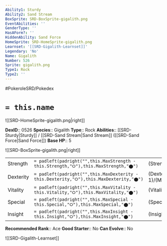 ```yaml
---
Ability1: Sturdy
Ability2: Sand Stream
BoxSprite: SRD-BoxSprite-gigalith.png
EventAbilities: ''
GenderType: ''
HasAForm?: ''
HiddenAbility: Sand Force
HomeSprite: SRD-HomeSprite-gigalith.png
Learnset: '[[SRD-Gigalith-Learnset]]'
Legendary: 'No'
Name: Gigalith
Number: 526
Sprite: gigalith.png
Type1: Rock
Type2: ''
---
```


#PokeroleSRD/Pokedex

# `= this.name`

![[SRD-HomeSprite-gigalith.png|right]]

**DexID**:: 0526
**Species**:: Gigalith
**Type**:: Rock
**Abilities**:: [[SRD-Sturdy|Sturdy]] / [[SRD-Sand Stream|Sand Stream]] ([[SRD-Sand Force|Sand Force]])
**Base HP**:: 5

![[SRD-BoxSprite-gigalith.png|right]]

|           |                                                                                        |                                          |
| --------- | -------------------------------------------------------------------------------------- | ---------------------------------------- |
| Strength  | `= padleft(padright("",this.MaxStrength - this.Strength,"⭘"),this.MaxStrength,"⬤")`    | (Strength::3)/(MaxStrength::7)   |
| Dexterity | `= padleft(padright("",this.MaxDexterity - this.Dexterity,"⭘"),this.MaxDexterity,"⬤")` | (Dexterity:: 1)/(MaxDexterity::3) |
| Vitality  | `= padleft(padright("",this.MaxVitality - this.Vitality,"⭘"),this.MaxVitality,"⬤")`    | (Vitality::3)/(MaxVitality::7)   |
| Special   | `= padleft(padright("",this.MaxSpecial - this.Special,"⭘"),this.MaxSpecial,"⬤")`       | (Special::2)/(MaxSpecial::4)     |
| Insight   | `= padleft(padright("",this.MaxInsight - this.Insight,"⭘"),this.MaxInsight,"⬤")`       | (Insight::2)/(MaxInsight::5)     |

**Recommended Rank**:: Ace
**Good Starter**:: No
**Can Evolve**:: No

![[SRD-Gigalith-Learnset]]